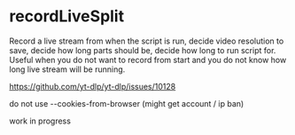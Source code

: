 # recordLiveSplit
Record a live stream from when the script is run, decide video resolution to save, decide how long parts should be, decide how long to run script for. Useful when you do not want to record from start and you do not know how long live stream will be running.

https://github.com/yt-dlp/yt-dlp/issues/10128

do not use --cookies-from-browser 
(might get account / ip ban)

work in progress

